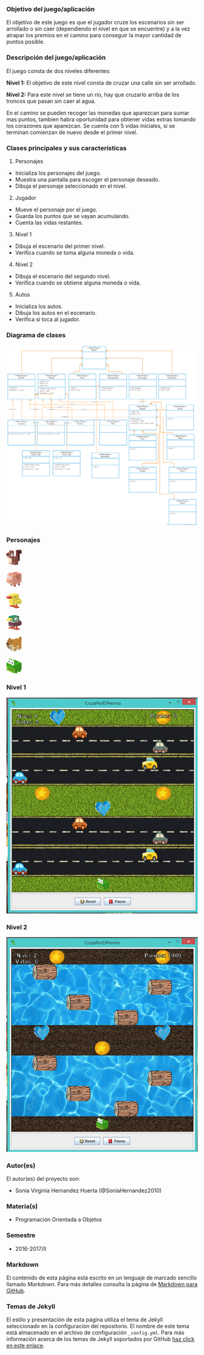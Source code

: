 ### Objetivo del juego/aplicación
El objetivo de este juego es que el jugador cruze los escenarios sin ser arrollado o sin caer (dependiendo el nivel en que se encuentre) y a la vez atrapar los premios en el camino para conseguir la mayor cantidad de puntos posible.

### Descripción del juego/aplicación
El juego consta de dos niveles diferentes:

**Nivel 1:** El objetivo de este nivel consta de cruzar una calle sin ser arrollado.

**Nivel 2:** Para este nivel se tiene un rio, hay que cruzarlo arriba de los troncos que pasan sin caer al agua.


En el camino se pueden recoger las monedas que aparezcan para sumar mas puntos, tambien habra oportunidad para obtener vidas extras tomando los corazones que aparezcan.
Se cuenta con 5 vidas iniciales, si se terminan comienzan de nuevo desde el primer nivel.

### Clases principales y sus características
1. Personajes
* Inicializa los personajes del juego.
* Muestra una pantalla para escoger el personaje deseado.
* Dibuja el personaje seleccionado en el nivel.

2. Jugador
* Mueve el personaje por el juego.
* Guarda los puntos que se vayan acumulando.
* Cuenta las vidas restantes.

3. Nivel 1
* Dibuja el escenario del primer nivel.
* Verifica cuando se toma alguna moneda o vida.

4. Nivel 2
* Dibuja el escenario del segundo nivel.
* Verifica cuando se obtiene alguna moneda o vida.

5. Autos
* Inicializa los autos.
* Dibuja los autos en el escenario.
* Verifica si toca al jugador.

### Diagrama de clases
![Diagrama de clases](https://github.com/acominf/CruzaPorElPremio/blob/master/imagenes/CruzaPorElPremio.png)

### Personajes
![Ardilla](https://github.com/acominf/CruzaPorElPremio/blob/master/imagenes/Ardilla3.png)

![Cerdo](https://github.com/acominf/CruzaPorElPremio/blob/master/imagenes/Cerdo3.png)

![Pato](https://github.com/acominf/CruzaPorElPremio/blob/master/imagenes/Patito3.png)

![Pato2](https://github.com/acominf/CruzaPorElPremio/blob/master/imagenes/Pato_Salvaje3.png)

![Perro](https://github.com/acominf/CruzaPorElPremio/blob/master/imagenes/Perro3.png)

![Rana](https://github.com/acominf/CruzaPorElPremio/blob/master/imagenes/Rana3.png)

### Nivel 1

![Nivel1](https://github.com/acominf/CruzaPorElPremio/blob/master/imagenes/nivel_1.png)


### Nivel 2

![Nivel2](https://github.com/acominf/CruzaPorElPremio/blob/master/imagenes/nivel_2.png)

### Autor(es)
El autor(es) del proyecto son:
- Sonia Virginia Hernandez Huerta (@SoniaHernandez2010)

### Materia(s)
- Programación Orientada a Objetos

### Semestre
- 2016-2017/II

### Markdown
El contenido de esta página está escrito en un lenguaje de marcado sencillo llamado *Markdown*. Para más detalles consulta la página de [Markdown para GitHub](https://guides.github.com/features/mastering-markdown/).

### Temas de Jekyll
El estilo y presentación de esta página utiliza el tema de Jekyll seleccionado en la configuración del repositorio. El nombre de este tema está almacenado en el archivo de configuración `_config.yml`. Para más información acerca de los temas de Jekyll soportados por GitHub [haz click en este enlace](https://pages.github.com/themes/).
